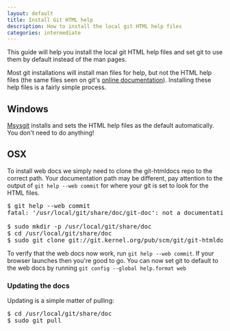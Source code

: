 ```yaml
---
layout: default
title: Install Git HTML help
description: How to install the local git HTML help files
categories: intermediate
---
```


<p class="intro">This guide will help you install the local git HTML help files and set git to use them by default instead of the man pages.</p>

<p class="intro">Most git installations will install man files for help, but not the HTML help files (the same files seen on git's <a href="http://www.kernel.org/pub/software/scm/git-core/docs/">online documentation</a>).  Installing these help files is a fairly simple process.</p>

Windows
-------

[Msysgit](http://code.google.com/p/msysgit/) installs and sets the HTML help files as the default automatically.  You don't need to do anything!

OSX
---

To install web docs we simply need to clone the git-htmldocs repo to the correct path. Your documentation path may be different, pay attention to the output of `git help --web commit` for where your git is set to look for the HTML files.

<pre class="terminal">
$ git help --web commit
fatal: '/usr/local/git/share/doc/git-doc': not a documentation directory.

$ sudo mkdir -p /usr/local/git/share/doc
$ cd /usr/local/git/share/doc
$ sudo git clone git://git.kernel.org/pub/scm/git/git-htmldocs.git git-doc
</pre>

To verify that the web docs now work, run `git help --web commit`.  If your browser launches then you're good to go.  You can now set git to default to the web docs by running `git config --global help.format web`

### Updating the docs

Updating is a simple matter of pulling:

<pre class="terminal">
$ cd /usr/local/git/share/doc
$ sudo git pull
</pre>
